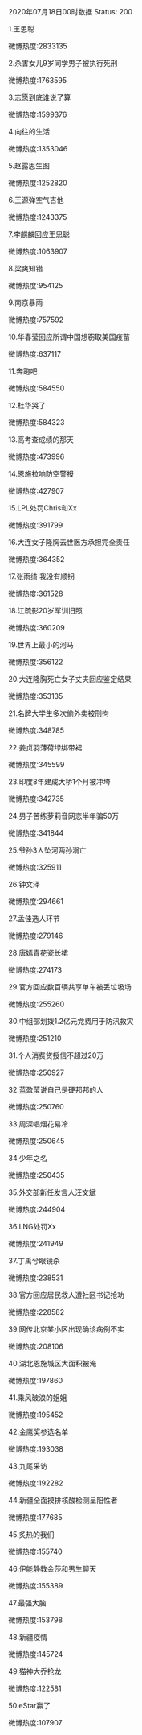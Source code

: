 2020年07月18日00时数据
Status: 200

1.王思聪

微博热度:2833135

2.杀害女儿9岁同学男子被执行死刑

微博热度:1763595

3.志愿到底谁说了算

微博热度:1599376

4.向往的生活

微博热度:1353046

5.赵露思生图

微博热度:1252820

6.王源弹空气吉他

微博热度:1243375

7.李麒麟回应王思聪

微博热度:1063907

8.梁爽知错

微博热度:954125

9.南京暴雨

微博热度:757592

10.华春莹回应所谓中国想窃取美国疫苗

微博热度:637117

11.奔跑吧

微博热度:584550

12.杜华哭了

微博热度:584323

13.高考查成绩的那天

微博热度:473996

14.恩施拉响防空警报

微博热度:427907

15.LPL处罚Chris和Xx

微博热度:391799

16.大连女子隆胸去世医方承担完全责任

微博热度:364352

17.张雨绮 我没有顺拐

微博热度:361528

18.江疏影20岁军训旧照

微博热度:360209

19.世界上最小的河马

微博热度:356122

20.大连隆胸死亡女子丈夫回应鉴定结果

微博热度:353135

21.名牌大学生多次偷外卖被刑拘

微博热度:348785

22.姜贞羽薄荷绿绑带裙

微博热度:345599

23.印度8年建成大桥1个月被冲垮

微博热度:342735

24.男子苦练萝莉音网恋半年骗50万

微博热度:341844

25.爷孙3人坠河两孙溺亡

微博热度:325911

26.钟文泽

微博热度:294661

27.孟佳选人环节

微博热度:279146

28.唐嫣青花瓷长裙

微博热度:274173

29.官方回应数百辆共享单车被丢垃圾场

微博热度:255260

30.中组部划拨1.2亿元党费用于防汛救灾

微博热度:251210

31.个人消费贷授信不超过20万

微博热度:250927

32.蓝盈莹说自己是硬邦邦的人

微博热度:250760

33.周深唱烟花易冷

微博热度:250645

34.少年之名

微博热度:250435

35.外交部新任发言人汪文斌

微博热度:244904

36.LNG处罚Xx

微博热度:241949

37.丁禹兮眼镜杀

微博热度:238531

38.官方回应居民救人遭社区书记抢功

微博热度:228582

39.网传北京某小区出现确诊病例不实

微博热度:208106

40.湖北恩施城区大面积被淹

微博热度:197860

41.乘风破浪的姐姐

微博热度:195452

42.金鹰奖参选名单

微博热度:193038

43.九尾采访

微博热度:192282

44.新疆全面摸排核酸检测呈阳性者

微博热度:177685

45.炙热的我们

微博热度:155740

46.伊能静教金莎和男生聊天

微博热度:155389

47.最强大脑

微博热度:153798

48.新疆疫情

微博热度:145724

49.猫神大乔抢龙

微博热度:122581

50.eStar赢了

微博热度:107907

